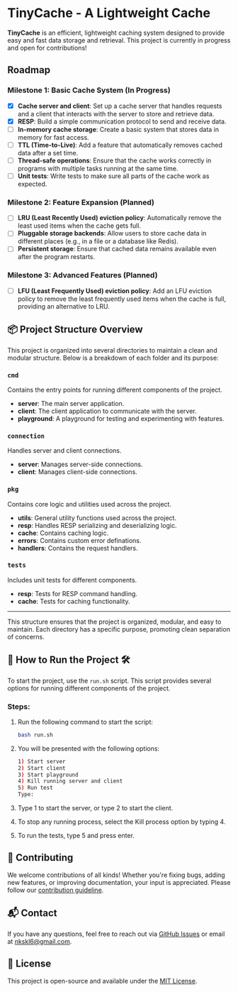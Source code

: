 # TinyCache - A Lightweight Cache

**TinyCache** is an efficient, lightweight caching system designed to provide easy and fast data storage and retrieval. This project is currently in progress and open for contributions!

## Roadmap

### Milestone 1: Basic Cache System (In Progress)
- [x] **Cache server and client**: Set up a cache server that handles requests and a client that interacts with the server to store and retrieve data.
- [x] **RESP**: Build a simple communication protocol to send and receive data.
- [ ] **In-memory cache storage**: Create a basic system that stores data in memory for fast access.
- [ ] **TTL (Time-to-Live)**: Add a feature that automatically removes cached data after a set time.
- [ ] **Thread-safe operations**: Ensure that the cache works correctly in programs with multiple tasks running at the same time.
- [ ] **Unit tests**: Write tests to make sure all parts of the cache work as expected.

### Milestone 2: Feature Expansion (Planned)
- [ ] **LRU (Least Recently Used) eviction policy**: Automatically remove the least used items when the cache gets full.
- [ ] **Pluggable storage backends**: Allow users to store cache data in different places (e.g., in a file or a database like Redis).
- [ ] **Persistent storage**: Ensure that cached data remains available even after the program restarts.

### Milestone 3: Advanced Features (Planned)
- [ ] **LFU (Least Frequently Used) eviction policy**: Add an LFU eviction policy to remove the least frequently used items when the cache is full, providing an alternative to LRU.


##  📦 Project Structure Overview

This project is organized into several directories to maintain a clean and modular structure. Below is a breakdown of each folder and its purpose:

### `cmd`
Contains the entry points for running different components of the project.

- **server**: The main server application.
- **client**: The client application to communicate with the server.
- **playground**: A playground for testing and experimenting with features.

### `connection`
Handles server and client connections.

- **server**: Manages server-side connections.
- **client**: Manages client-side connections.

### `pkg`
Contains core logic and utilities used across the project.

- **utils**: General utility functions used across the project.
- **resp**: Handles RESP serializing and deserializing logic.
- **cache**: Contains caching logic.
- **errors**: Contains custom error definations.
- **handlers**: Contains the request handlers.

### `tests`
Includes unit tests for different components.

- **resp**: Tests for RESP command handling.
- **cache**: Tests for caching functionality.

---

This structure ensures that the project is organized, modular, and easy to maintain. Each directory has a specific purpose, promoting clean separation of concerns.


## 🚀 How to Run the Project 🛠️

To start the project, use the `run.sh` script. This script provides several options for running different components of the project. 

### Steps:

1. Run the following command to start the script:
    ```bash
    bash run.sh
    ```
2. You will be presented with the following options:
   ```bash
   1) Start server
   2) Start client
   3) Start playground
   4) Kill running server and client
   5) Run test
   Type: 
    ```
3. Type 1 to start the server, or type 2 to start the client.

4. To stop any running process, select the Kill process option by typing 4.

5. To run the tests, type 5 and press enter.


## 🤝 Contributing

We welcome contributions of all kinds! Whether you're fixing bugs, adding new features, or improving documentation, your input is appreciated. Please follow our [contribution guideline](./CONTRIBUTING.md).

## 📬 Contact

If you have any questions, feel free to reach out via [GitHub Issues](https://github.com/nahK994/TinyCache/issues) or email at nkskl6@gmail.com.



## 📝 License

This project is open-source and available under the [MIT License](./LICENSE).

